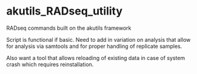 # akutils_RADseq_utility
RADseq commands built on the akutils framework

Script is functional if basic.  Need to add in variation on analysis that allow 
for analysis via samtools and for proper handling of replicate samples.

Also want a tool that allows reloading of existing data in case of system crash
which requires reinstallation.

